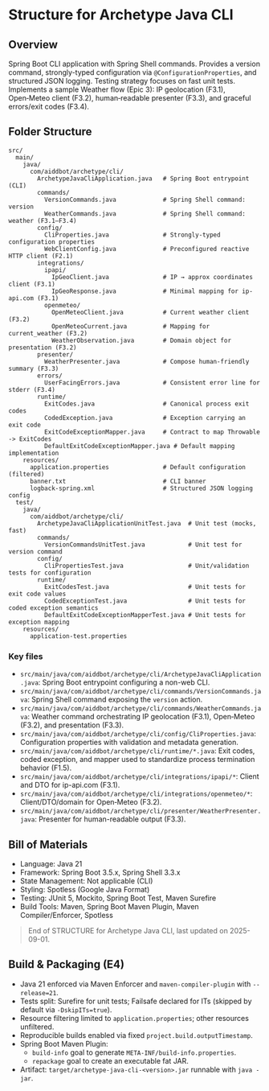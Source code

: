 # Structure for Archetype Java CLI

## Overview

Spring Boot CLI application with Spring Shell commands. Provides a version command, strongly-typed configuration via `@ConfigurationProperties`, and structured JSON logging. Testing strategy focuses on fast unit tests.
Implements a sample Weather flow (Epic 3): IP geolocation (F3.1), Open‑Meteo client (F3.2), human‑readable presenter (F3.3), and graceful errors/exit codes (F3.4).

## Folder Structure

```
src/
  main/
    java/
      com/aiddbot/archetype/cli/
        ArchetypeJavaCliApplication.java   # Spring Boot entrypoint (CLI)
        commands/
          VersionCommands.java             # Spring Shell command: version
          WeatherCommands.java             # Spring Shell command: weather (F3.1–F3.4)
        config/
          CliProperties.java               # Strongly-typed configuration properties
          WebClientConfig.java             # Preconfigured reactive HTTP client (F2.1)
        integrations/
          ipapi/
            IpGeoClient.java               # IP → approx coordinates client (F3.1)
            IpGeoResponse.java             # Minimal mapping for ip-api.com (F3.1)
          openmeteo/
            OpenMeteoClient.java           # Current weather client (F3.2)
            OpenMeteoCurrent.java          # Mapping for current_weather (F3.2)
            WeatherObservation.java        # Domain object for presentation (F3.2)
        presenter/
          WeatherPresenter.java            # Compose human-friendly summary (F3.3)
        errors/
          UserFacingErrors.java            # Consistent error line for stderr (F3.4)
        runtime/
          ExitCodes.java                   # Canonical process exit codes
          CodedException.java              # Exception carrying an exit code
          ExitCodeExceptionMapper.java     # Contract to map Throwable -> ExitCodes
          DefaultExitCodeExceptionMapper.java # Default mapping implementation
    resources/
      application.properties               # Default configuration (filtered)
      banner.txt                           # CLI banner
      logback-spring.xml                   # Structured JSON logging config
  test/
    java/
      com/aiddbot/archetype/cli/
        ArchetypeJavaCliApplicationUnitTest.java  # Unit test (mocks, fast)
        commands/
          VersionCommandsUnitTest.java            # Unit test for version command
        config/
          CliPropertiesTest.java                  # Unit/validation tests for configuration
        runtime/
          ExitCodesTest.java                      # Unit tests for exit code values
          CodedExceptionTest.java                 # Unit tests for coded exception semantics
          DefaultExitCodeExceptionMapperTest.java # Unit tests for exception mapping
    resources/
      application-test.properties
```

### Key files

- `src/main/java/com/aiddbot/archetype/cli/ArchetypeJavaCliApplication.java`: Spring Boot entrypoint configuring a non-web CLI.
- `src/main/java/com/aiddbot/archetype/cli/commands/VersionCommands.java`: Spring Shell command exposing the `version` action.
- `src/main/java/com/aiddbot/archetype/cli/commands/WeatherCommands.java`: Weather command orchestrating IP geolocation (F3.1), Open‑Meteo (F3.2), and presentation (F3.3).
- `src/main/java/com/aiddbot/archetype/cli/config/CliProperties.java`: Configuration properties with validation and metadata generation.
- `src/main/java/com/aiddbot/archetype/cli/runtime/*.java`: Exit codes, coded exception, and mapper used to standardize process termination behavior (F1.5).
- `src/main/java/com/aiddbot/archetype/cli/integrations/ipapi/*`: Client and DTO for ip-api.com (F3.1).
- `src/main/java/com/aiddbot/archetype/cli/integrations/openmeteo/*`: Client/DTO/domain for Open‑Meteo (F3.2).
- `src/main/java/com/aiddbot/archetype/cli/presenter/WeatherPresenter.java`: Presenter for human-readable output (F3.3).

## Bill of Materials

- Language: Java 21
- Framework: Spring Boot 3.5.x, Spring Shell 3.3.x
- State Management: Not applicable (CLI)
- Styling: Spotless (Google Java Format)
- Testing: JUnit 5, Mockito, Spring Boot Test, Maven Surefire
- Build Tools: Maven, Spring Boot Maven Plugin, Maven Compiler/Enforcer, Spotless

> End of STRUCTURE for Archetype Java CLI, last updated on 2025-09-01.

## Build & Packaging (E4)

- Java 21 enforced via Maven Enforcer and `maven-compiler-plugin` with `--release=21`.
- Tests split: Surefire for unit tests; Failsafe declared for ITs (skipped by default via `-DskipITs=true`).
- Resource filtering limited to `application.properties`; other resources unfiltered.
- Reproducible builds enabled via fixed `project.build.outputTimestamp`.
- Spring Boot Maven Plugin:
  - `build-info` goal to generate `META-INF/build-info.properties`.
  - `repackage` goal to create an executable fat JAR.
- Artifact: `target/archetype-java-cli-<version>.jar` runnable with `java -jar`.
